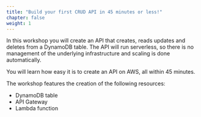 ```yaml
---
title: "Build your first CRUD API in 45 minutes or less!"
chapter: false
weight: 1
---
```


In this workshop you will create an API that creates, reads updates and deletes from a DynamoDB table. The API will run serverless, so there is no management of the underlying infrastructure and scaling is done automatically. 

You will learn how easy it is to create an API on AWS, all within 45 minutes. 

The workshop features the creation of the following resources: 

- DynamoDB table
- API Gateway
- Lambda function